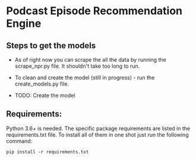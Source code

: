 # Podcast Episode Recommendation Engine

## Steps to get the models

* As of right now you can scrape the all the data by running the scrape_npr.py file. It shouldn't take too long to run.

* To clean and create the model (still in progress) - run the create_models.py file.

* TODO: Create the model

## Requirements:

Python 3.6+ is needed. The specific package requirements are listed in the requirements.txt file. To install all of them
in one shot just run the following command:

```
pip install -r requirements.txt
```
